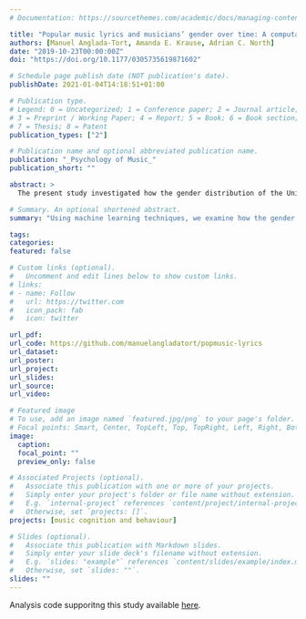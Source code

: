 ```yaml
---
# Documentation: https://sourcethemes.com/academic/docs/managing-content/

title: "Popular music lyrics and musicians’ gender over time: A computational approach"
authors: [Manuel Anglada-Tort, Amanda E. Krause, Adrian C. North]
date: "2019-10-23T00:00:00Z"
doi: "https://doi.org/10.1177/0305735619871602"

# Schedule page publish date (NOT publication's date).
publishDate: 2021-01-04T14:18:51+01:00

# Publication type.
# Legend: 0 = Uncategorized; 1 = Conference paper; 2 = Journal article;
# 3 = Preprint / Working Paper; 4 = Report; 5 = Book; 6 = Book section;
# 7 = Thesis; 8 = Patent
publication_types: ["2"]

# Publication name and optional abbreviated publication name.
publication: "_Psychology of Music_"
publication_short: ""

abstract: >
  The present study investigated how the gender distribution of the United Kingdom’s most popular artists has changed over time and the extent to which these changes might relate to popular music lyrics. Using data mining and machine learning techniques, we analyzed all songs that reached the UK weekly top 5 sales charts from 1960 to 2015 (4,222 songs). DICTION software facilitated a computerized analysis of the lyrics, measuring a total of 36 lyrical variables per song. Results showed a significant inequality in gender representation on the charts. However, the presence of female musicians increased significantly over the time span. The most critical inflection points leading to changes in the prevalence of female musicians were in 1968, 1976, and 1984. Linear mixed-effect models showed that the total number of words and the use of self-reference in popular music lyrics changed significantly as a function of musicians’ gender distribution over time, and particularly around the three critical inflection points identified. Irrespective of gender, there was a significant trend toward increasing repetition in the lyrics over time. Results are discussed in terms of the potential advantages of using machine learning techniques to study naturalistic singles sales charts data.

# Summary. An optional shortened abstract.
summary: "Using machine learning techniques, we examine how the gender distribution of the UK’s most popular artists has changed in the last 50 years and the extent to which these changes might relate to music lyrics"

tags:
categories: 
featured: false

# Custom links (optional).
#   Uncomment and edit lines below to show custom links.
# links:
# - name: Follow
#   url: https://twitter.com
#   icon_pack: fab
#   icon: twitter

url_pdf:
url_code: https://github.com/manuelangladatort/popmusic-lyrics
url_dataset: 
url_poster:
url_project:
url_slides:
url_source:
url_video:

# Featured image
# To use, add an image named `featured.jpg/png` to your page's folder. 
# Focal points: Smart, Center, TopLeft, Top, TopRight, Left, Right, BottomLeft, Bottom, BottomRight.
image:
  caption:
  focal_point: ""
  preview_only: false

# Associated Projects (optional).
#   Associate this publication with one or more of your projects.
#   Simply enter your project's folder or file name without extension.
#   E.g. `internal-project` references `content/project/internal-project/index.md`.
#   Otherwise, set `projects: []`.
projects: [music cognition and behaviour]

# Slides (optional).
#   Associate this publication with Markdown slides.
#   Simply enter your slide deck's filename without extension.
#   E.g. `slides: "example"` references `content/slides/example/index.md`.
#   Otherwise, set `slides: ""`.
slides: ""
---
```

Analysis code supporitng this study available [here](https://github.com/manuelangladatort/popmusic-lyrics).

